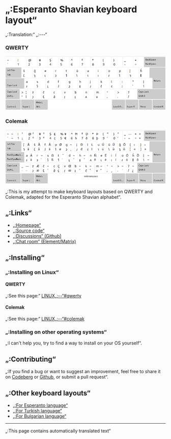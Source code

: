 # „:Esperanto Shavian keyboard layout“

„:Translation:“ „:---“

### QWERTY

![„:Preview the Esperanto Shavian QWERTY“](./media/preview_qwerty.png)

### Colemak

![„:Preview the Esperanto Shavian Colemak“](./media/preview_colemak.png)

„:This is my attempt to make keyboard layouts based on QWERTY and Colemak, adapted for the Esperanto Shavian alphabet“.

## „:Links“

* [„:Homepage“](https://salif.github.io/shaw-eo/)
* [„:Source code“](https://codeberg.org/salif/shaw-eo)
* [„:Discussions“ (Github)](https://github.com/salif/shaw-eo/discussions)
* [„:Chat room“ (Element/Matrix)](https://matrix.to/#/#salif-colemak:mozilla.org)

## „:Installing“

### „:Installing on Linux“

#### QWERTY

„:See this page:“ [LINUX„:--“#qwerty](./LINUX„:--“#qwerty)

#### Colemak

„:See this page:“ [LINUX„:--“#colemak](./LINUX„:--“#colemak)

### „:Installing on other operating systems“

„:I can't help you, try to find a way to install on your OS yourself“.

## „:Contributing“

„:If you find a bug or want to suggest an improvement, feel free to share it on [Codeberg] or [Github], or submit a pull request“.

[Github]: https://github.com/salif/shaw-eo/discussions
[Codeberg]: https://codeberg.org/salif/shaw-eo/issues

## „:Other keyboard layouts“

* [„:For Esperanto language“](https://salif.github.io/colemak-eo/)
* [„:For Turkish language“](https://salif.github.io/colemak-tr/)
* [„:For Bulgarian language“](https://salif.github.io/colemak-bg/)

---

„:This page contains automatically translated text“
